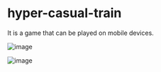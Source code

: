 # hyper-casual-train
It is a game that can be played on mobile devices.

![image](https://user-images.githubusercontent.com/62395974/207936883-a24e5383-3ae3-46ab-be36-e9f905560a27.png)

![image](https://user-images.githubusercontent.com/62395974/207936906-be37522f-d61f-4949-b349-682b8e37d236.png)




